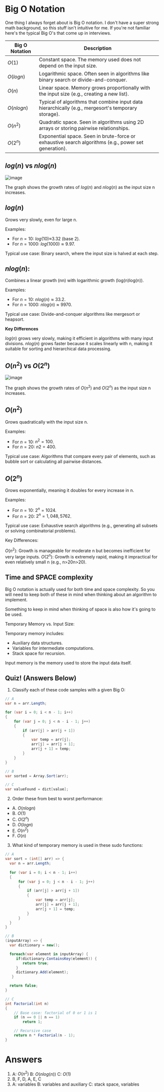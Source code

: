 
# Big O Notation

One thing I always forget about is Big O notation. I don't have a super strong math background, so this stuff isn't intuitive for me. If you're not familiar here's the typical Big O's that come up in interviews.

| Big O Notation | Description |
| --- | --- |
| $O(1)$ | Constant space. The memory used does not depend on the input size. |
| $O(log n)$ | Logarithmic space. Often seen in algorithms like binary search or divide-and-conquer. |
| $O(n)$ | Linear space. Memory grows proportionally with the input size (e.g., creating a new list). |
| $O(n log ⁡n)$ | Typical of algorithms that combine input data hierarchically (e.g., mergesort's temporary storage). |
| $O(n^2)$	| Quadratic space. Seen in algorithms using 2D arrays or storing pairwise relationships. |
| $O(2^n)$	| Exponential space. Seen in brute-force or exhaustive search algorithms (e.g., power set generation). |

## $log(n)$ vs $n log(n)$

![image](https://github.com/user-attachments/assets/3db252ec-6e4e-4750-84d2-7c862c817f22)

The graph shows the growth rates of $log⁡(n)$ and $n log⁡(n)$ as the input size n increases.

## $log⁡(n)$

Grows very slowly, even for large n.

Examples:
- For $n=10$: $log⁡(10)$≈3.32 (base 2).
- For $n=1000$: $log⁡(1000)≈9.97$.

Typical use case: Binary search, where the input size is halved at each step.

## $n log⁡(n)$:

Combines a linear growth (nn) with logarithmic growth (log⁡(n)log(n)).

Examples:
- For $n=10$: $n log⁡(n)≈33.2$.
- For $n=1000$: $n log⁡(n)≈9970$.

Typical use case: Divide-and-conquer algorithms like mergesort or heapsort.

**Key Differences**

$log⁡(n)$ grows very slowly, making it efficient in algorithms with many input divisions.
$n log⁡(n)$ grows faster because it scales linearly with n, making it suitable for sorting and hierarchical data processing.

## $O(n^2)$	vs $O(2^n)$	

![image](https://github.com/user-attachments/assets/babbfd50-e615-4cac-b909-68a1790a6821)

The graph shows the growth rates of $O(n^2)$ and $O(2^n)$ as the input size n increases.

## $O(n^2)$	

Grows quadratically with the input size n.

Examples:
- For $n=10$: $n^2=100$.
- For $n=20$: $n2=400$.

Typical use case: Algorithms that compare every pair of elements, such as bubble sort or calculating all pairwise distances.

## $O(2^n)$	

Grows exponentially, meaning it doubles for every increase in n.

Examples:
- For $n=10$: $2^n=1024$.
- For $n=20$: $2^n=1,048,5762$.

Typical use case: Exhaustive search algorithms (e.g., generating all subsets or solving combinatorial problems).

Key Differences:

$O(n^2)$: Growth is manageable for moderate n but becomes inefficient for very large inputs.
$O(2^n)$: Growth is extremely rapid, making it impractical for even relatively small n (e.g., n>20n>20).

## Time and SPACE complexity

Big O notation is actually used for both time and space complexity. So you will need to keep both of these in mind when thinking about an algorithm to implement.

Something to keep in mind when thinking of space is also how it's going to be used.

Temporary Memory vs. Input Size:

Temporary memory includes:
 - Auxiliary data structures.
 - Variables for intermediate computations.
 - Stack space for recursion.

Input memory is the memory used to store the input data itself.

## Quiz! (Answers Below)

1. Classify each of these code samples with a given Big O:

```csharp
// A
var n = arr.Length;

for (var i = 0; i < n - 1; i++)
{
    for (var j = 0; j < n - i - 1; j++)
    {
        if (arr[j] > arr[j + 1])
        {
            var temp = arr[j];
            arr[j] = arr[j + 1];
            arr[j + 1] = temp;
        }
    }
}

// B
var sorted = Array.Sort(arr);

// C
var valueFound = dict[value];
```

2. Order these from best to worst performance:
- A. $O(n log ⁡n)$
- B. $O(1)$ 
- C. $O(2^n)$
- D. $O(log n)$
- E. $O(n^2)$
- F. $O(n)$

3. What kind of temporary memory is used in these sudo functions:
   
```csharp
// A
var sort = (int[] arr) => { 
  var n = arr.Length;
  
  for (var i = 0; i < n - 1; i++)
  {
      for (var j = 0; j < n - i - 1; j++)
      {
          if (arr[j] > arr[j + 1])
          {
              var temp = arr[j];
              arr[j] = arr[j + 1];
              arr[j + 1] = temp;
          }
      }
  }
}

// B
(inputArray) => {
  var dictionary = new();

  foreach(var element in inputArray) {
     if(dictionary.ContainsKey(element)) {
        return true;
     }
     dictionary.Add(element);
   }

  return false;
}

// C
int Factorial(int n)
{
    // Base case: factorial of 0 or 1 is 1
    if (n == 0 || n == 1)
        return 1;

    // Recursive case
    return n * Factorial(n - 1);
}
```




























# Answers

1. A: $O(n^2)$ B: $O(n log(n))$ C: $O(1)$
2. B, F, D, A, E, C
3. A: variables B: variables and auxiliary C: stack space, variables

